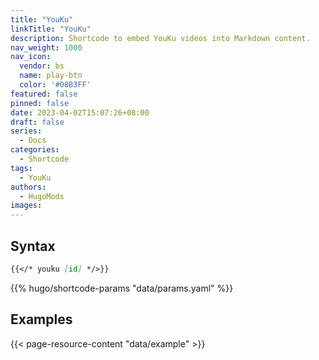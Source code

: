 ```yaml
---
title: "YouKu"
linkTitle: "YouKu"
description: Shortcode to embed YouKu videos into Markdown content.
nav_weight: 1000
nav_icon:
  vendor: bs
  name: play-btn
  color: '#08B3FF'
featured: false
pinned: false
date: 2023-04-02T15:07:26+08:00
draft: false
series:
  - Docs
categories:
  - Shortcode
tags:
  - YouKu
authors:
  - HugoMods
images:
---
```


## Syntax

```markdown
{{</* youku [id] */>}}
```

{{% hugo/shortcode-params "data/params.yaml" %}}

## Examples

{{< page-resource-content "data/example" >}}
